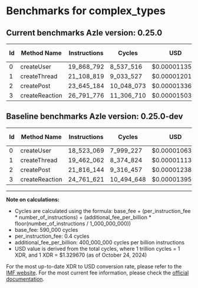 # Benchmarks for complex_types

## Current benchmarks Azle version: 0.25.0

| Id  | Method Name    | Instructions | Cycles     | USD           | USD/Million Calls | Change                              |
| --- | -------------- | ------------ | ---------- | ------------- | ----------------- | ----------------------------------- |
| 0   | createUser     | 19_868_792   | 8_537_516  | $0.0000113521 | $11.35            | <font color="red">+1_345_723</font> |
| 1   | createThread   | 21_108_819   | 9_033_527  | $0.0000120116 | $12.01            | <font color="red">+1_646_757</font> |
| 2   | createPost     | 23_645_184   | 10_048_073 | $0.0000133606 | $13.36            | <font color="red">+1_829_040</font> |
| 3   | createReaction | 26_791_776   | 11_306_710 | $0.0000150342 | $15.03            | <font color="red">+2_030_155</font> |

## Baseline benchmarks Azle version: 0.25.0-dev

| Id  | Method Name    | Instructions | Cycles     | USD           | USD/Million Calls |
| --- | -------------- | ------------ | ---------- | ------------- | ----------------- |
| 0   | createUser     | 18_523_069   | 7_999_227  | $0.0000106363 | $10.63            |
| 1   | createThread   | 19_462_062   | 8_374_824  | $0.0000111358 | $11.13            |
| 2   | createPost     | 21_816_144   | 9_316_457  | $0.0000123878 | $12.38            |
| 3   | createReaction | 24_761_621   | 10_494_648 | $0.0000139544 | $13.95            |

---

**Note on calculations:**

- Cycles are calculated using the formula: base_fee + (per_instruction_fee \* number_of_instructions) + (additional_fee_per_billion \* floor(number_of_instructions / 1_000_000_000))
- base_fee: 590_000 cycles
- per_instruction_fee: 0.4 cycles
- additional_fee_per_billion: 400_000_000 cycles per billion instructions
- USD value is derived from the total cycles, where 1 trillion cycles = 1 XDR, and 1 XDR = $1.329670 (as of October 24, 2024)

For the most up-to-date XDR to USD conversion rate, please refer to the [IMF website](https://www.imf.org/external/np/fin/data/rms_sdrv.aspx).
For the most current fee information, please check the [official documentation](https://internetcomputer.org/docs/current/developer-docs/gas-cost#execution).
